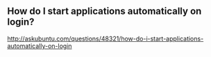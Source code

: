 ## How do I start applications automatically on login?
http://askubuntu.com/questions/48321/how-do-i-start-applications-automatically-on-login
